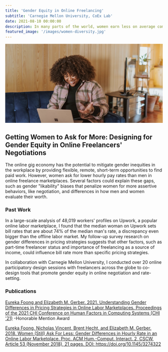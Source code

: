 ```yaml
---
title: 'Gender Equity in Online Freelancing'
subtitle: 'Carnegie Mellon University, CoEx Lab'
date: 2021-08-10 00:00:00
description: In many parts of the world, women earn less on average compared to men. Through surveys and big data analyses, I showed that gender rate gaps continue to exist in online freelancing, despite more flexible work arrangements.
featured_image: '/images/women-diversity.jpg'
---
```


![](/images/freelancing-woman.jpg)

## Getting Women to Ask for More: Designing for Gender Equity in Online Freelancers' Negotiations

The online gig economy has the potential to mitigate gender inequities in the workplace by providing flexible, remote, short-term opportunities to find paid work. However, women ask for lower hourly pay rates than men in online freelance marketplaces. Several factors could explain these gaps, such as gender "likability" biases that penalize women for more assertive behaviors, like negotiation, and differences in how men and women evaluate their worth. 

### Past Work
In a large-scale analysis of 48,019 workers' profiles on Upwork, a popular online labor marketplace, I found that the median woman on Upwork sets bill rates that are about 74% of the median man's rate, a discrepancy even bigger than the offline labor market. My follow-up survey research on gender differences in pricing strategies suggests that other factors, such as part-time freelancer status and importance of freelancing as a source of income, could influence bill rate more than specific pricing strategies.  

In collaboration with Carnegie Mellon University, I conducted over 20 online participatory design sessions with freelancers across the globe to co-design tools that promote gender equity in online negotiation and rate-setting. 

### Publications
<a href="/documents/foong_gerber_chi2021_genderpricing.pdf" class="js-no-ajax">Eureka Foong and Elizabeth M. Gerber. 2021. Understanding Gender Differences in Pricing Strategies in Online Labor Marketplaces. Proceedings of the 2021 CHI Conference on Human Factors in Computing Systems (CHI '21)</a> -Honorable Mention Award

<a href="/documents/gender_differences_pay.pdf" class="js-no-ajax">Eureka Foong, Nicholas Vincent, Brent Hecht, and Elizabeth M. Gerber. 2018. Women (Still) Ask For Less: Gender Differences in Hourly Rate in an Online Labor Marketplace. Proc. ACM Hum.-Comput. Interact. 2, CSCW, Article 53 (November 2018), 21 pages. DOI: https://doi.org/10.1145/3274322</a>